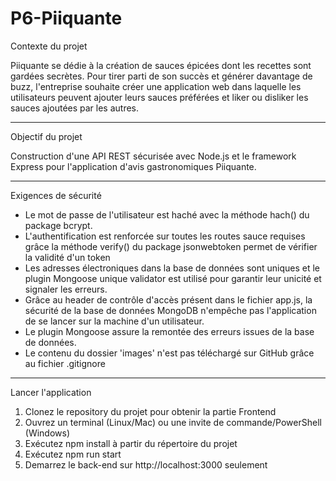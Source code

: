 # P6-Piiquante

Contexte du projet 

Piiquante se dédie à la création de sauces épicées dont les recettes sont gardées secrètes. Pour tirer parti de son succès et générer davantage de buzz, 
l'entreprise souhaite créer une application web dans laquelle les utilisateurs peuvent ajouter leurs sauces préférées et liker ou disliker les sauces 
ajoutées par les autres.

_______________________________________________________________________________________________________________________________________________________________________

Objectif du projet

Construction d'une API REST sécurisée avec Node.js et le framework Express pour l'application d'avis gastronomiques Piiquante.

_______________________________________________________________________________________________________________________________________________________________________

Exigences de sécurité

- Le mot de passe de l'utilisateur est haché avec la méthode hach() du package bcrypt.
- L'authentification est renforcée sur toutes les routes sauce requises grâce la méthode verify() du package jsonwebtoken permet de vérifier la validité d'un token
- Les adresses électroniques dans la base de données sont uniques et le plugin Mongoose unique validator est utilisé pour garantir leur unicité et signaler les erreurs. 
- Grâce au header de contrôle d'accès présent dans le fichier app.js, la sécurité de la base de données MongoDB n'empêche pas l'application de se lancer sur la machine d'un utilisateur. 
- Le plugin Mongoose assure la remontée des erreurs issues de la base de données. 
- Le contenu du dossier 'images' n'est pas téléchargé sur GitHub grâce au fichier .gitignore

_______________________________________________________________________________________________________________________________________________________________________


Lancer l'application

1. Clonez le repository du projet pour obtenir la partie Frontend
2. Ouvrez un terminal (Linux/Mac) ou une invite de commande/PowerShell (Windows) 
3. Exécutez npm install à partir du répertoire du projet 
4. Exécutez npm run start 
5. Demarrez le back-end sur http://localhost:3000 seulement 

